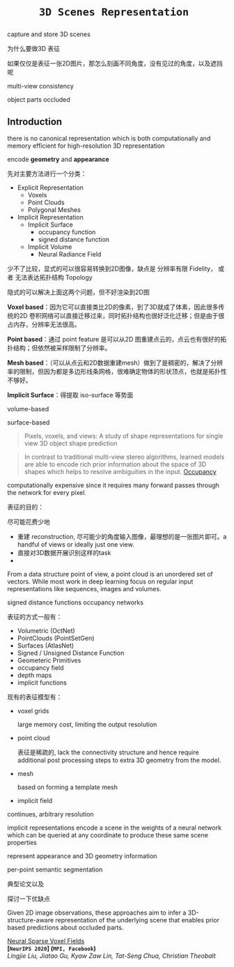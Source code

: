 # <p align=center>`3D Scenes Representation `</p>

capture and store 3D scenes

为什么要做3D 表征

如果仅仅是表征一张2D图片，那怎么刻画不同角度，没有见过的角度，以及遮挡呢

multi-view consistency 

object parts occluded 

## Introduction

there is no canonical representation which is both computationally and memory efficient for high-resolution 3D representation 



encode **geometry** and **appearance** 







先对主要方法进行一个分类：

- Explicit Representation
  - Voxels
  - Point Clouds
  - Polygonal Meshes
- Implicit Representation
  - Implicit Surface
    - occupancy function
    - signed distance function
  - Implicit Volume
    - Neural Radiance Field



少不了比较，显式的可以很容易转换到2D图像，缺点是 分辨率有限 Fidelity， 或者 无法表达拓扑结构 Topology

隐式的可以解决上面这两个问题，但不好渲染到2D图

 

**Voxel based**：因为它可以直接类比2D的像素，到了3D就成了体素，因此很多传统的2D 卷积网络可以直接迁移过来，同时拓扑结构也很好泛化迁移；但是由于很占内存，分辨率无法很高。

**Point based**：通过 point feature 是可以从2D 图重建点云的，点云也有很好的拓扑结构；但依然被采样限制了分辨率。

**Mesh based**：（可以从点云和2D数据重建mesh）做到了是稠密的，解决了分辨率的限制，但因为都是多边形线条网格，很难确定物体的形状顶点，也就是拓扑性不够好。



**Implicit Surface**：得提取 iso-surface 等势面







volume-based 

surface-based 

> Pixels, voxels, and views: A study of shape representations for single view 3D object shape prediction



> In contrast to traditional multi-view stereo algorithms, learned models are able to encode rich prior information about the space of 3D shapes which helps to resolve ambiguities in the input. [Occupancy](#Occupancy)



computationally expensive since it requires many forward passes through the network for every pixel.



表征的目的：



尽可能花费少地

- 重建 reconstruction, 尽可能少的角度输入图像，最理想的是一张图片即可。a handful of views or ideally just one view.
- 直接对3D数据开展识别这样的task
- 





From a data structure point of view, a point cloud is an unordered set of vectors. While most work in deep learning focus on regular input representations like sequences, images and volumes.





signed distance functions   occupancy networks 





表征的方式一般有：

- Volumetric (OctNet)
- PointClouds (PointSetGen)
- Surfaces (AtlasNet)
- Signed / Unsigned Distance Function
- Geometeric Primitives
- occupancy field
- depth maps
- implicit functions





现有的表征模型有：

- voxel grids

  large memory cost, limiting the output resolution

- point cloud

  表征是稀疏的, lack the connectivity structure and hence require additional post processing steps to extra 3D geometry from the model.

- mesh

  based on forming a template mesh 

  

- implicit field

continues, arbitrary resolution

 

implicit representations encode a scene in the weights of a neural network which can be queried at any coordinate to produce these same scene properties



represent appearance and 3D geometry information 

per-point semantic segmentation 



典型论文以及

探讨一下优缺点



Given 2D image observations, these approaches aim to infer a 3D-structure-aware representation of the underlying scene that enables prior based predictions about occluded parts.



[Neural Sparse Voxel Fields](https://arxiv.org/pdf/2007.11571.pdf)  
**[`NeurIPS 2020`] (`MPI, Facebook`)**  
*Lingjie Liu, Jiatao Gu, Kyaw Zaw Lin, Tat-Seng Chua, Christian Theobalt*



